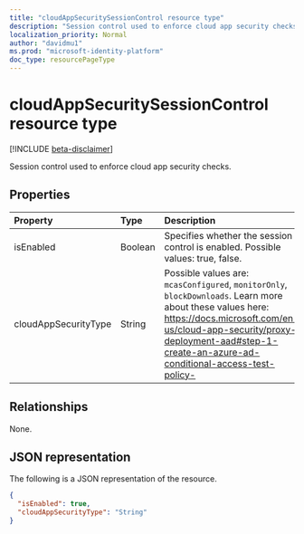 ```yaml
---
title: "cloudAppSecuritySessionControl resource type"
description: "Session control used to enforce cloud app security checks."
localization_priority: Normal
author: "davidmu1"
ms.prod: "microsoft-identity-platform"
doc_type: resourcePageType
---
```


# cloudAppSecuritySessionControl resource type

[!INCLUDE [beta-disclaimer](../../includes/beta-disclaimer.md)]

Session control used to enforce cloud app security checks.

## Properties

| Property     | Type        | Description |
|:-------------|:------------|:------------|
|isEnabled     |Boolean      | Specifies whether the session control is enabled. Possible values: true, false. |
|cloudAppSecurityType|String | Possible values are: `mcasConfigured`, `monitorOnly`, `blockDownloads`. Learn more about these values here: https://docs.microsoft.com/en-us/cloud-app-security/proxy-deployment-aad#step-1-create-an-azure-ad-conditional-access-test-policy- |

## Relationships

None.

## JSON representation

The following is a JSON representation of the resource.

<!-- {
  "blockType": "resource",
  "optionalProperties": [

  ],
  "@odata.type": "microsoft.graph.cloudAppSecuritySessionControl",
  "baseType": "microsoft.graph.conditionalAccessSessionControl"
}-->

```json
{
  "isEnabled": true,
  "cloudAppSecurityType": "String"
}
```

<!-- uuid: 16cd6b66-4b1a-43a1-adaf-3a886856ed98
2019-02-04 14:57:30 UTC -->
<!-- {
  "type": "#page.annotation",
  "description": "cloudAppSecuritySessionControl resource",
  "keywords": "",
  "section": "documentation",
  "tocPath": ""
}-->